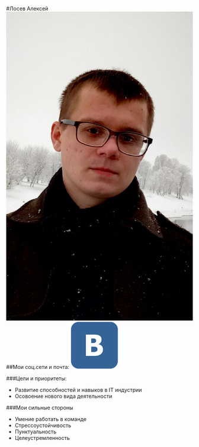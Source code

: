 #Лосев Алексей
![photo](20211030_144536.jpg)
##Мои соц.сети и почта:
[![Logo](107411_logo_512x512.png)](https://vk.com/id161911352)


###Цели и приоритеты:
* Развитие способностей и навыков в IT индустрии
* Осовоение нового вида деятельности

###Мои сильные стороны
* Умение работать в команде
* Стрессоустойчивость
* Пунктуальность
* Целеустремленность

